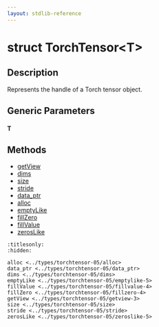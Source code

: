 ```yaml
---
layout: stdlib-reference
---
```


# struct TorchTensor\<T\>

## Description

Represents the handle of a Torch tensor object.


## Generic Parameters

####  <a id="typeparam-T"></a>T

## Methods

* [getView](getview-3.html)
* [dims](dims.html)
* [size](size.html)
* [stride](stride.html)
* [data\_ptr](data_ptr.html)
* [alloc](alloc.html)
* [emptyLike](emptylike-5.html)
* [fillZero](fillzero-4.html)
* [fillValue](fillvalue-4.html)
* [zerosLike](zeroslike-5.html)


```{toctree}
:titlesonly:
:hidden:

alloc <../types/torchtensor-05/alloc>
data_ptr <../types/torchtensor-05/data_ptr>
dims <../types/torchtensor-05/dims>
emptyLike <../types/torchtensor-05/emptylike-5>
fillValue <../types/torchtensor-05/fillvalue-4>
fillZero <../types/torchtensor-05/fillzero-4>
getView <../types/torchtensor-05/getview-3>
size <../types/torchtensor-05/size>
stride <../types/torchtensor-05/stride>
zerosLike <../types/torchtensor-05/zeroslike-5>
```
